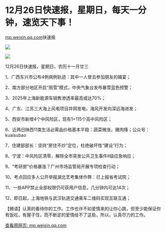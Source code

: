 # 12月26日快速报，星期日，每天一分钟，速览天下事！

[mp.weixin.qq.com](http://mp.weixin.qq.com/s?__biz=MzkwMDIyOTM1MA==&mid=2247487566&idx=2&sn=497e0c18430e21bd8010fd37b25a40ec&chksm=c04661c7f731e8d1093840ae90816ad2cd174fcc0195ac0bb2848103f84dcd357df8577d4807&mpshare=1&scene=1&srcid=1226mkpqMAhBjutJ8f3pn3u3&sharer_sharetime=1640475858488&sharer_shareid=b7c991d3cd23094f535ad602a652c37b#rd)快速报

![](https://cubox.pro/c/filters:no_upscale()?imageUrl=https%3A%2F%2Fmmbiz.qpic.cn%2Fmmbiz_jpg%2F1icg53odg3xD9F75Pj90WedohMym3kvj8zbF0NZziaiclChALaRm7muEbjpZY9qChNrrpd2SULg6JJkJ3WNWmZdfA%2F640%3Fwx_fmt%3Djpeg)

![](https://cubox.pro/c/filters:no_upscale()?imageUrl=https%3A%2F%2Fmmbiz.qpic.cn%2Fmmbiz_jpg%2F1icg53odg3xDfvfZQgG4bC7KrzCpnNj18R325LKxHTsx1EskOElZxkeuOaE3TKeBeS24nzkDeNgqwRNQLGan4DA%2F640%3Fwx_fmt%3Djpeg)

12月26日快速报，星期日，农历十一月廿三

1、广西东兴市公布4例病例轨迹：其中一人曾去参加朋友的婚宴；

2、南方部分地区开启“雨雪”模式，中央气象台发布暴雪蓝色预警；

3、2025年上海新能源车销售渗透率最高或达70%；

4、广东、江苏三大海上风电项目并网发电，海风开发向深远海进发；

5、西安市新增4个中风险区，现有1+115个高中风险区；

6、近两日陕西11类生活必需品价格基本平稳：蔬菜微涨，猪肉降；公众号：kuaisubao

7、住建部部长：坚持“房住不炒”定位，杜绝破坏性“建设”行为；

8、宁波：中风险区清零，解除全市突发公共卫生事件Ⅱ级应急响应；

9、“考研房”价格暴涨？广州市场监管局开展专项检查行动；

10、考点回应多人公开举报湖北艺考集体作弊：已上报省考试院；

11、一些APP禁止全部权限仍可获用户信息，几分钟内可达14次；

12、即日起，上海地铁与武汉轨道交通乘车二维码实现互联互通；

【微语】认真的看待你的工作。工作也许不如爱情来的让你心跳，但至少能保证你有饭吃，有屋子住，而不断定的爱情给不了这些，所以，认真尽力的工作。

[查看原网页: mp.weixin.qq.com](http://mp.weixin.qq.com/s?__biz=MzkwMDIyOTM1MA==&mid=2247487566&idx=2&sn=497e0c18430e21bd8010fd37b25a40ec&chksm=c04661c7f731e8d1093840ae90816ad2cd174fcc0195ac0bb2848103f84dcd357df8577d4807&mpshare=1&scene=1&srcid=1226mkpqMAhBjutJ8f3pn3u3&sharer_sharetime=1640475858488&sharer_shareid=b7c991d3cd23094f535ad602a652c37b#rd)